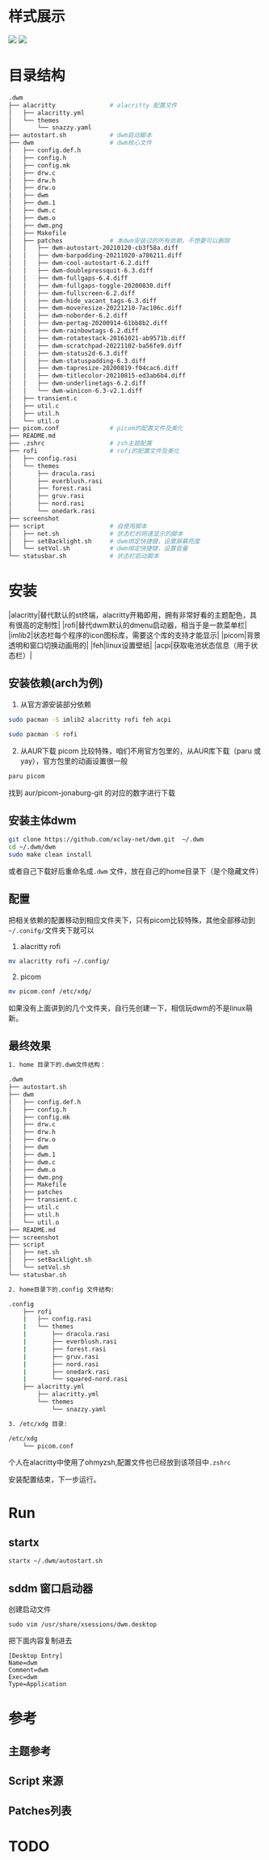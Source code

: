 # 样式展示

<img src="https://github.com/xclay-net/dwm/screenshot/all.png">
<img src="https://github.com/xclay-net/dwm/screenshot/statusbar.png">

# 目录结构
```bash
.dwm
├── alacritty               # alacritty 配置文件
│   ├── alacritty.yml
│   └── themes
│       └── snazzy.yaml
├── autostart.sh            # dwm启动脚本
├── dwm                     # dwm核心文件
│   ├── config.def.h
│   ├── config.h
│   ├── config.mk
│   ├── drw.c
│   ├── drw.h
│   ├── drw.o
│   ├── dwm
│   ├── dwm.1
│   ├── dwm.c
│   ├── dwm.o
│   ├── dwm.png
│   ├── Makefile
│   ├── patches             # 本dwm安装过的所有依赖，不想要可以删除
│   │   ├── dwm-autostart-20210120-cb3f58a.diff
│   │   ├── dwm-barpadding-20211020-a786211.diff
│   │   ├── dwm-cool-autostart-6.2.diff
│   │   ├── dwm-doublepressquit-6.3.diff
│   │   ├── dwm-fullgaps-6.4.diff
│   │   ├── dwm-fullgaps-toggle-20200830.diff
│   │   ├── dwm-fullscreen-6.2.diff
│   │   ├── dwm-hide_vacant_tags-6.3.diff
│   │   ├── dwm-moveresize-20221210-7ac106c.diff
│   │   ├── dwm-noborder-6.2.diff
│   │   ├── dwm-pertag-20200914-61bb8b2.diff
│   │   ├── dwm-rainbowtags-6.2.diff
│   │   ├── dwm-rotatestack-20161021-ab9571b.diff
│   │   ├── dwm-scratchpad-20221102-ba56fe9.diff
│   │   ├── dwm-status2d-6.3.diff
│   │   ├── dwm-statuspadding-6.3.diff
│   │   ├── dwm-tapresize-20200819-f04cac6.diff
│   │   ├── dwm-titlecolor-20210815-ed3ab6b4.diff
│   │   ├── dwm-underlinetags-6.2.diff
│   │   └── dwm-winicon-6.3-v2.1.diff
│   ├── transient.c
│   ├── util.c
│   ├── util.h
│   └── util.o
├── picom.conf              # picom的配置文件及美化
├── README.md
├── .zshrc                  # zsh主题配置
├── rofi                    # rofi的配置文件及美化
│   ├── config.rasi
│   └── themes
│       ├── dracula.rasi
│       ├── everblush.rasi
│       ├── forest.rasi
│       ├── gruv.rasi
│       ├── nord.rasi
│       └── onedark.rasi
├── screenshot
├── script                  # 自使用脚本
│   ├── net.sh              # 状态栏的网速显示的脚本
│   ├── setBacklight.sh     # dwm绑定快捷键，设置屏幕亮度
│   └── setVol.sh           # dwm绑定快捷键，设置音量
└── statusbar.sh            # 状态栏启动脚本
```

# 安装
|alacritty|替代默认的st终端，alacritty开箱即用，拥有非常好看的主题配色，具有很高的定制性|
|rofi|替代dwm默认的dmenu启动器，相当于是一款菜单栏|
|imlib2|状态栏每个程序的icon图标库，需要这个库的支持才能显示|
|picom|背景透明和窗口切换动画用的|
|feh|linux设置壁纸|
|acpi|获取电池状态信息（用于状态栏）|

## 安装依赖(arch为例)

1. 从官方源安装部分依赖
```bash
sudo pacman -S imlib2 alacritty rofi feh acpi
```

```bash
sudo pacman -S rofi
```

2. 从AUR下载 picom
比较特殊，咱们不用官方包里的，从AUR库下载（paru 或yay），官方包里的动画设置很一般

```bash
paru picom
```

找到 aur/picom-jonaburg-git 的对应的数字进行下载


## 安装主体dwm


```bash
git clone https://github.com/xclay-net/dwm.git  ~/.dwm
cd ~/.dwm/dwm
sudo make clean install
```

或者自己下载好后重命名成`.dwm` 文件，放在自己的home目录下（是个隐藏文件）


## 配置
把相关依赖的配置移动到相应文件夹下，只有picom比较特殊，其他全部移动到`~/.conifg/`文件夹下就可以

1. alacritty rofi
```bash
mv alacritty rofi ~/.config/
```

2. picom

```bash
mv picom.conf /etc/xdg/
```

如果没有上面讲到的几个文件夹，自行先创建一下，相信玩dwm的不是linux萌新。

## 最终效果
```bash
1. home 目录下的.dwm文件结构：

.dwm
├── autostart.sh
├── dwm
│   ├── config.def.h
│   ├── config.h
│   ├── config.mk
│   ├── drw.c
│   ├── drw.h
│   ├── drw.o
│   ├── dwm
│   ├── dwm.1
│   ├── dwm.c
│   ├── dwm.o
│   ├── dwm.png
│   ├── Makefile
│   ├── patches
│   ├── transient.c
│   ├── util.c
│   ├── util.h
│   └── util.o
├── README.md
├── screenshot
├── script
│   ├── net.sh
│   ├── setBacklight.sh
│   └── setVol.sh
└── statusbar.sh

2. home目录下的.config 文件结构:

.config
    ├── rofi
    |   ├── config.rasi
    |   └── themes
    |       ├── dracula.rasi     
    |       ├── everblush.rasi
    |       ├── forest.rasi
    |       ├── gruv.rasi
    |       ├── nord.rasi
    |       ├── onedark.rasi
    |       └── squared-nord.rasi
    ├── alacritty.yml
        ├── alacritty.yml
        └── themes
            └── snazzy.yaml

3. /etc/xdg 目录:

/etc/xdg
    └── picom.conf

```

个人在alacritty中使用了ohmyzsh,配置文件也已经放到该项目中`.zshrc`

安装配置结束，下一步运行。

# Run

## startx
```bash
startx ~/.dwm/autostart.sh 
```

## sddm 窗口启动器

创建启动文件

```shell
sudo vim /usr/share/xsessions/dwm.desktop  
```

把下面内容复制进去
```
[Desktop Entry]
Name=dwm
Comment=dwm 
Exec=dwm
Type=Application 
```

# 参考

## 主题参考

## Script 来源

## Patches列表


# TODO


